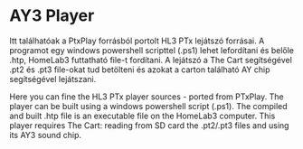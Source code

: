 # AY3 Player

Itt találhatóak a PtxPlay forrásból portolt HL3 PTx lejátszó forrásai. A programot egy windows powershell scripttel (.ps1)
lehet lefordítani és belőle .htp, HomeLab3 futtatható file-t fordítani.
A lejátszó a The Cart segítségével .pt2 és .pt3 file-okat tud betölteni és azokat a carton található AY chip segítségével 
lejátszani.

Here you can fine the HL3 PTx player sources - ported from PTxPlay. The player can be built using a windows powershell
script (.ps1). The compiled and built .htp file is an executable file on the HomeLab3 computer.
This player requires The Cart: reading from SD card the .pt2/.pt3 files and using its AY3 sound chip.
